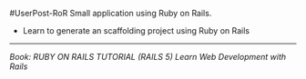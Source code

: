 
#UserPost-RoR
Small application using Ruby on Rails.
* Learn to generate an scaffolding project using Ruby on Rails

___
*Book: RUBY ON RAILS TUTORIAL (RAILS 5)*
*Learn Web Development with Rails*



